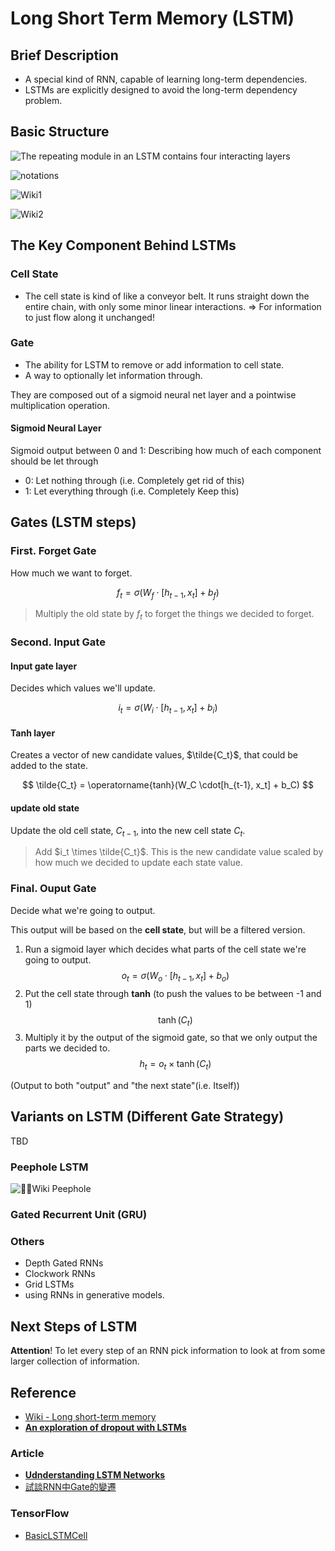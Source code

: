 # Long Short Term Memory (LSTM)

## Brief Description

* A special kind of RNN, capable of learning long-term dependencies.
* LSTMs are explicitly designed to avoid the long-term dependency problem.

## Basic Structure

![The repeating module in an LSTM contains four interacting layers](https://colah.github.io/posts/2015-08-Understanding-LSTMs/img/LSTM3-chain.png)

![notations](https://colah.github.io/posts/2015-08-Understanding-LSTMs/img/LSTM2-notation.png)

![Wiki1](https://upload.wikimedia.org/wikipedia/commons/thumb/6/63/Long_Short-Term_Memory.svg/800px-Long_Short-Term_Memory.svg.png)

![Wiki2](https://upload.wikimedia.org/wikipedia/commons/thumb/3/3b/The_LSTM_cell.png/800px-The_LSTM_cell.png)

## The Key Component Behind LSTMs

### Cell State

* The cell state is kind of like a conveyor belt. It runs straight down the entire chain, with only some minor linear interactions. => For information to just flow along it unchanged!

### Gate

* The ability for LSTM to remove or add information to cell state.
* A way to optionally let information through.

They are composed out of a sigmoid neural net layer and a pointwise multiplication operation.

#### Sigmoid Neural Layer

Sigmoid output between 0 and 1: Describing how much of each component should be let through

* 0: Let nothing through (i.e. Completely get rid of this)
* 1: Let everything through (i.e. Completely Keep this)

## Gates (LSTM steps)

### First. Forget Gate

How much we want to forget.

$$
f_t = \sigma(W_f \cdot [h_{t-1}, x_t] + b_f)
$$

> Multiply the old state by $f_t$ to forget the things we decided to forget.

### Second. Input Gate

#### Input gate layer

Decides which values we'll update.

$$
i_t = \sigma(W_i \cdot [h_{t-1}, x_t] + b_i)
$$

#### Tanh layer

Creates a vector of new candidate values, $\tilde{C_t}$, that could be added to the state.

$$
\tilde{C_t} = \operatorname{tanh}(W_C \cdot[h_{t-1}, x_t] + b_C)
$$

#### update old state

Update the old cell state, $C_{t-1}$, into the new cell state $C_t$.

> Add $i_t \times \tilde{C_t}$. This is the new candidate value scaled by how much we decided to update each state value.

### Final. Ouput Gate

Decide what we're going to output.

This output will be based on the **cell state**, but will be a filtered version.

1. Run a sigmoid layer which decides what parts of the cell state we're going to output.
    $$
    o_t = \sigma(W_o \cdot [h_{t-1}, x_t] + b_o)
    $$
2. Put the cell state through **tanh** (to push the values to be between -1 and 1)
    $$
    \operatorname{tanh}(C_t)
    $$
3. Multiply it by the output of the sigmoid gate, so that we only output the parts we decided to.
    $$
    h_t = o_t \times \operatorname{tanh}(C_t)
    $$

(Output to both "output" and "the next state"(i.e. Itself))

## Variants on LSTM (Different Gate Strategy)

TBD

### Peephole LSTM

![Wiki Peephole](https://upload.wikimedia.org/wikipedia/commons/thumb/5/53/Peephole_Long_Short-Term_Memory.svg/300px-Peephole_Long_Short-Term_Memory.svg.png)

### Gated Recurrent Unit (GRU)

### Others

* Depth Gated RNNs
* Clockwork RNNs
* Grid LSTMs
* using RNNs in generative models.

## Next Steps of LSTM

**Attention**! To let every step of an RNN pick information to look at from some larger collection of information.

## Reference

* [Wiki - Long short-term memory](https://en.wikipedia.org/wiki/Long_short-term_memory)
* [**An exploration of dropout with LSTMs**](https://www.danielpovey.com/files/2017_interspeech_dropout.pdf)

### Article

* [**Udnderstanding LSTM Networks**](https://colah.github.io/posts/2015-08-Understanding-LSTMs/)
* [試談RNN中Gate的變遷](https://wyydsb.xin/other/rnn.html)

### TensorFlow

* [BasicLSTMCell](https://www.tensorflow.org/api_docs/python/tf/nn/rnn_cell/BasicLSTMCell)

